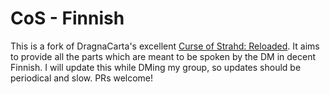# CoS - Finnish

This is a fork of DragnaCarta's excellent [Curse of Strahd: Reloaded](https://www.strahdreloaded.com). It aims to provide all the parts which are meant to be spoken by the DM in decent Finnish. I will update this while DMing my group, so updates should be periodical and slow. PRs welcome!
